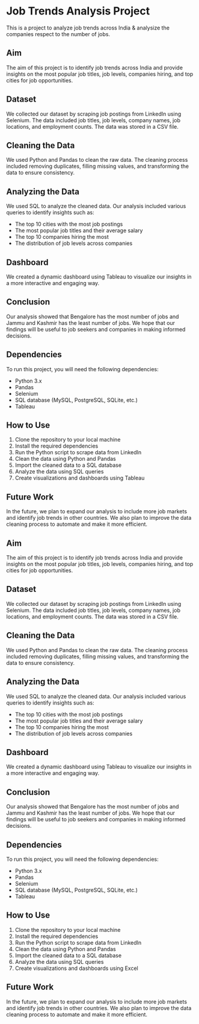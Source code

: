 # Job Trends Analysis Project

This is a  project to analyze job trends across India & analysize the companies respect to the number of jobs.

## Aim
The aim of this project is to identify job trends across India and provide insights on the most popular job titles, job levels, companies hiring, and top cities for job opportunities.

## Dataset
We collected our dataset by scraping job postings from LinkedIn using Selenium. The data included job titles, job levels, company names, job locations, and employment counts. The data was stored in a CSV file.

## Cleaning the Data
We used Python and Pandas to clean the raw data. The cleaning process included removing duplicates, filling missing values, and transforming the data to ensure consistency.

## Analyzing the Data
We used SQL to analyze the cleaned data. Our analysis included various queries to identify insights such as:

- The top 10 cities with the most job postings
- The most popular job titles and their average salary
- The top 10 companies hiring the most
- The distribution of job levels across companies

## Dashboard
We created a dynamic dashboard using Tableau to visualize our insights in a more interactive and engaging way.

## Conclusion
Our analysis showed that Bengalore has the most number of jobs and Jammu and Kashmir has the least number of jobs. We hope that our findings will be useful to job seekers and companies in making informed decisions.

## Dependencies
To run this project, you will need the following dependencies:

- Python 3.x
- Pandas
- Selenium
- SQL database (MySQL, PostgreSQL, SQLite, etc.)
- Tableau

## How to Use
1. Clone the repository to your local machine
2. Install the required dependencies
3. Run the Python script to scrape data from LinkedIn
4. Clean the data using Python and Pandas
5. Import the cleaned data to a SQL database
6. Analyze the data using SQL queries
7. Create visualizations and dashboards using Tableau

## Future Work
In the future, we plan to expand our analysis to include more job markets and identify job trends in other countries. We also plan to improve the data cleaning process to automate and make it more efficient.



## Aim
The aim of this project is to identify job trends across India and provide insights on the most popular job titles, job levels, companies hiring, and top cities for job opportunities.

## Dataset
We collected our dataset by scraping job postings from LinkedIn using Selenium. The data included job titles, job levels, company names, job locations, and employment counts. The data was stored in a CSV file.

## Cleaning the Data
We used Python and Pandas to clean the raw data. The cleaning process included removing duplicates, filling missing values, and transforming the data to ensure consistency.

## Analyzing the Data
We used SQL to analyze the cleaned data. Our analysis included various queries to identify insights such as:

- The top 10 cities with the most job postings
- The most popular job titles and their average salary
- The top 10 companies hiring the most
- The distribution of job levels across companies

## Dashboard
We created a dynamic dashboard using Tableau to visualize our insights in a more interactive and engaging way.

## Conclusion
Our analysis showed that Bengalore has the most number of jobs and Jammu and Kashmir has the least number of jobs. We hope that our findings will be useful to job seekers and companies in making informed decisions.

## Dependencies
To run this project, you will need the following dependencies:

- Python 3.x
- Pandas
- Selenium
- SQL database (MySQL, PostgreSQL, SQLite, etc.)
- Tableau

## How to Use
1. Clone the repository to your local machine
2. Install the required dependencies
3. Run the Python script to scrape data from LinkedIn
4. Clean the data using Python and Pandas
5. Import the cleaned data to a SQL database
6. Analyze the data using SQL queries
7. Create visualizations and dashboards using Excel

## Future Work
In the future, we plan to expand our analysis to include more job markets and identify job trends in other countries. We also plan to improve the data cleaning process to automate and make it more efficient.


